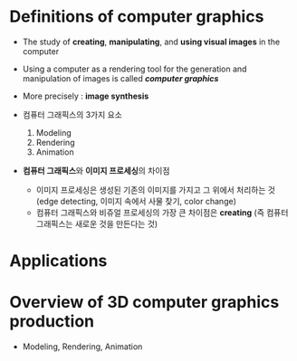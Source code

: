 # Definitions of computer graphics
* The study of **creating**, **manipulating**, and **using visual images** in the computer
* Using a computer as a rendering tool for the generation and manipulation of images is called ***computer graphics***
* More precisely : **image synthesis**
* 컴퓨터 그래픽스의 3가지 요소
  1. Modeling
  2. Rendering
  3. Animation


* **컴퓨터 그래픽스**와 **이미지 프로세싱**의 차이점 
  * 이미지 프로세싱은 생성된 기존의 이미지를 가지고 그 위에서 처리하는 것 (edge detecting, 이미지 속에서 사물 찾기, color change)
  * 컴퓨터 그래픽스와 비쥬얼 프로세싱의 가장 큰 차이점은 **creating** (즉 컴퓨터 그래픽스는 새로운 것을 만든다는 것)



# Applications

# Overview of 3D computer graphics production
  * Modeling, Rendering, Animation
